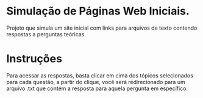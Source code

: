 # Simulação de Páginas Web Iniciais.
Projeto que simula um site inicial com links para arquivos
de texto contendo respostas a perguntas teóricas.
# Instruções
Para acessar as respostas, basta clicar em cima dos tópicos selecionados para cada questão, a partir do clique, você será redirecionado para um arquivo .txt que contém a resposta para aquela pergunta em específico.
